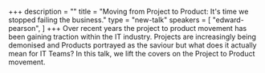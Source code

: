 +++
description = ""
title = "Moving from Project to Product: It's time we stopped failing the business."
type = "new-talk"
speakers = [
        "edward-pearson",
]
+++
Over recent years the project to product movement has been gaining traction within the IT industry. Projects are increasingly being demonised and Products portrayed as the saviour but what does it actually mean for IT Teams? In this talk, we lift the covers on the Project to Product movement.